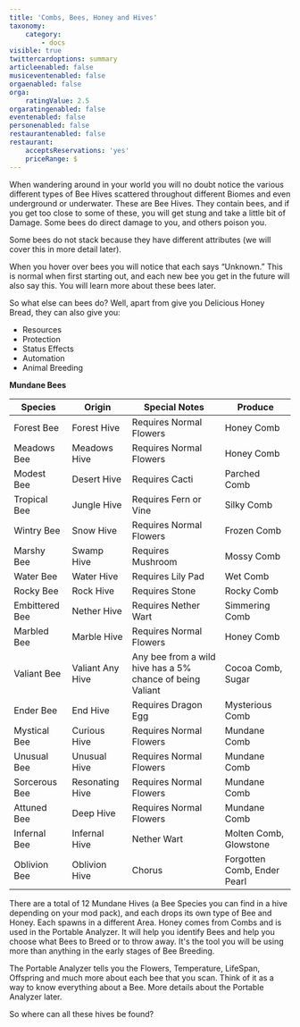 ```yaml
---
title: 'Combs, Bees, Honey and Hives'
taxonomy:
    category:
        - docs
visible: true
twittercardoptions: summary
articleenabled: false
musiceventenabled: false
orgaenabled: false
orga:
    ratingValue: 2.5
orgaratingenabled: false
eventenabled: false
personenabled: false
restaurantenabled: false
restaurant:
    acceptsReservations: 'yes'
    priceRange: $
---
```


When wandering around in your world you will no doubt notice the various different types of Bee Hives scattered throughout different Biomes and even underground or underwater. These are Bee Hives. They contain bees, and if you get too close to some of these, you will get stung and take a little bit of Damage. Some bees do direct damage to you, and others poison you. 

Some bees do not stack because they have different attributes (we will cover this in more detail later).

When you hover over bees you will notice that each says “Unknown.” This is normal when first starting out, and each new bee you get in the future will also say this. You will learn more about these bees later.

So what else can bees do? Well, apart from give you Delicious Honey Bread, they can also give you:
* Resources
* Protection
* Status Effects
* Automation
* Animal Breeding

**Mundane Bees**


|Species        | Origin           | Special Notes           | Produce                     |
|-------------- | ---------------- | ----------------------- | --------------------------- |
|Forest Bee     | Forest Hive      | Requires Normal Flowers | Honey Comb                  |
|Meadows Bee    | Meadows Hive     | Requires Normal Flowers | Honey Comb                  |
|Modest Bee     | Desert Hive      | Requires Cacti          | Parched Comb                |
|Tropical Bee   | Jungle Hive      | Requires Fern or Vine   | Silky Comb                  |
|Wintry Bee     | Snow Hive        | Requires Normal Flowers | Frozen Comb                 |
|Marshy Bee     | Swamp Hive       | Requires Mushroom       | Mossy Comb                  |
|Water Bee      | Water Hive       | Requires Lily Pad       | Wet Comb                    |
|Rocky Bee      | Rock Hive        | Requires Stone          | Rocky Comb                  |
|Embittered Bee | Nether Hive      | Requires Nether Wart    | Simmering Comb              |
|Marbled Bee    | Marble Hive      | Requires Normal Flowers | Honey Comb                  |
|Valiant Bee    | Valiant Any Hive | Any bee from a wild hive has a 5% chance of being Valiant | Cocoa Comb, Sugar |
|Ender Bee      | End Hive         | Requires Dragon Egg     | Mysterious Comb             |
|Mystical Bee   | Curious Hive     | Requires Normal Flowers | Mundane Comb                |
|Unusual Bee    | Unusual Hive     | Requires Normal Flowers | Mundane Comb                |
|Sorcerous Bee  | Resonating Hive  | Requires Normal Flowers | Mundane Comb                |
|Attuned Bee    | Deep Hive        | Requires Normal Flowers | Mundane Comb                |
|Infernal Bee   | Infernal Hive    | Nether Wart             | Molten Comb, Glowstone      |
|Oblivion Bee   | Oblivion Hive    | Chorus                  | Forgotten Comb, Ender Pearl |

<!---
I hate Tables
-->

There are a total of 12 Mundane Hives (a Bee Species you can find in a hive depending on your mod pack), and each drops its own type of Bee and Honey. Each spawns in a different Area.
Honey comes from Combs and is used in the Portable Analyzer. It will help you identify Bees and help you choose what Bees to Breed or to throw away. It's the tool you will be using more than anything in the early stages of Bee Breeding. 

The Portable Analyzer tells you the Flowers, Temperature, LifeSpan, Offspring and much more about each bee that you scan. Think of it as a way to know everything about a Bee. More details about the Portable Analyzer later.

So where can all these hives be found?
